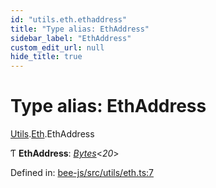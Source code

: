 ```yaml
---
id: "utils.eth.ethaddress"
title: "Type alias: EthAddress"
sidebar_label: "EthAddress"
custom_edit_url: null
hide_title: true
---
```


# Type alias: EthAddress

[Utils](../modules/utils.md).[Eth](../modules/utils.eth.md).EthAddress

Ƭ **EthAddress**: [*Bytes*](../interfaces/utils.bytes.bytes.md)<*20*\>

Defined in: [bee-js/src/utils/eth.ts:7](https://github.com/ethersphere/bee-js/blob/8087a81/src/utils/eth.ts#L7)
